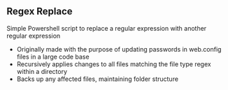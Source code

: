 ## Regex Replace
Simple Powershell script to replace a regular expression with another regular expression
- Originally made with the purpose of updating passwords in web.config files in a large code base
- Recursively applies changes to all files matching the file type regex within a directory
- Backs up any affected files, maintaining folder structure
